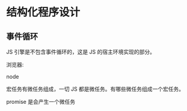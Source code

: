 # 结构化程序设计

## 事件循环

JS 引擎是不包含事件循环的，这是 JS 的宿主环境实现的部分。 

浏览器:

node 

宏任务有微任务组成，一切 JS 都是微任务。有哪些微任务组成一个宏任务。

promise 是会产生一个微任务

